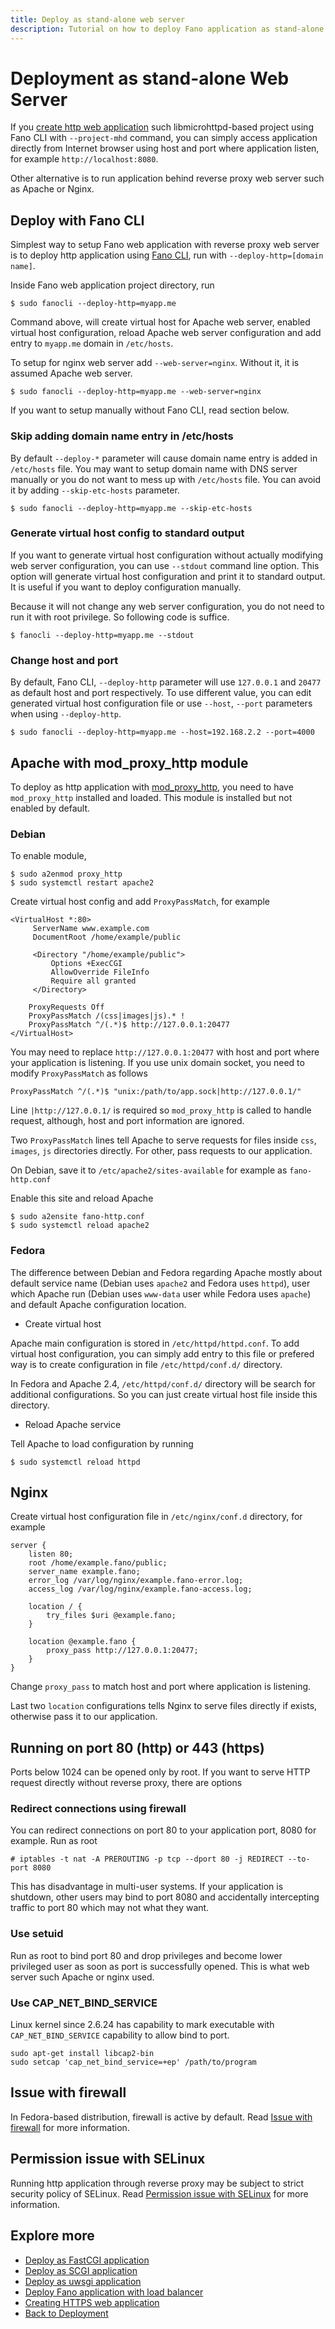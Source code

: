 ```yaml
---
title: Deploy as stand-alone web server
description: Tutorial on how to deploy Fano application as stand-alone web server.
---
```


<h1 class="major">Deployment as stand-alone Web Server</h1>

If you [create http web application](/scaffolding-with-fano-cli/creating-project#scaffolding-libmicrohttpd-project) such libmicrohttpd-based project using Fano CLI with `--project-mhd` command, you can simply access application directly from Internet browser using host and port where application listen, for example `http://localhost:8080`.

Other alternative is to run application behind reverse proxy web server such as Apache or Nginx.

## Deploy with Fano CLI

Simplest way to setup Fano web application with reverse proxy web server is to deploy http application using [Fano CLI](https://github.com/fanoframework/fano-cli), run with `--deploy-http=[domain name]`.

Inside Fano web application project directory, run

```
$ sudo fanocli --deploy-http=myapp.me
```

Command above, will create virtual host for Apache web server, enabled virtual host configuration, reload Apache web server configuration and add entry to `myapp.me` domain in `/etc/hosts`.

To setup for nginx web server add `--web-server=nginx`. Without it, it is assumed Apache web server.

```
$ sudo fanocli --deploy-http=myapp.me --web-server=nginx
```

If you want to setup manually without Fano CLI, read section below.

### Skip adding domain name entry in /etc/hosts

By default `--deploy-*` parameter will cause domain name entry is added in `/etc/hosts` file. You may want to setup domain name with DNS server manually or you do not want to mess up with `/etc/hosts` file. You can avoid it by adding `--skip-etc-hosts` parameter.

```
$ sudo fanocli --deploy-http=myapp.me --skip-etc-hosts
```

### Generate virtual host config to standard output

If you want to generate virtual host configuration without actually modifying
web server configuration, you can use `--stdout` command line option.
This option will generate virtual host configuration  and print it to standard output. It is useful if you want to deploy configuration manually.

Because it will not change any web server configuration, you do not need to run it with root privilege. So following code is suffice.

```
$ fanocli --deploy-http=myapp.me --stdout
```

### <a name="change-host-and-port"></a>Change host and port

By default, Fano CLI, `--deploy-http` parameter will use `127.0.0.1` and `20477` as default host and port respectively. To use different value, you can edit generated virtual host configuration file or use `--host`, `--port` parameters when using `--deploy-http`.

```
$ sudo fanocli --deploy-http=myapp.me --host=192.168.2.2 --port=4000
```

## Apache with mod_proxy_http module

To deploy as http application with [mod_proxy_http](https://httpd.apache.org/docs/2.4/mod/mod_proxy_http.html), you need to have `mod_proxy_http` installed and loaded. This module is installed but not enabled by default.

### Debian

To enable module,

```
$ sudo a2enmod proxy_http
$ sudo systemctl restart apache2
```

Create virtual host config and add `ProxyPassMatch`, for example

```
<VirtualHost *:80>
     ServerName www.example.com
     DocumentRoot /home/example/public

     <Directory "/home/example/public">
         Options +ExecCGI
         AllowOverride FileInfo
         Require all granted
     </Directory>

    ProxyRequests Off
    ProxyPassMatch /(css|images|js).* !
    ProxyPassMatch ^/(.*)$ http://127.0.0.1:20477
</VirtualHost>
```
You may need to replace `http://127.0.0.1:20477` with host and port where your
application is listening. If you use unix domain socket, you need to modify `ProxyPassMatch` as follows

```
ProxyPassMatch ^/(.*)$ "unix:/path/to/app.sock|http://127.0.0.1/"
```

Line `|http://127.0.0.1/` is required so `mod_proxy_http` is called to handle request, although, host and port information are ignored.


Two `ProxyPassMatch` lines tell Apache to serve requests for
files inside `css`, `images`, `js` directories directly. For other, pass requests to our application.

On Debian, save it to `/etc/apache2/sites-available` for example as `fano-http.conf`

Enable this site and reload Apache

```
$ sudo a2ensite fano-http.conf
$ sudo systemctl reload apache2
```

### Fedora

The difference between Debian and Fedora regarding Apache mostly about default service name (Debian uses `apache2` and Fedora uses `httpd`), user which Apache run (Debian uses `www-data` user while Fedora uses `apache`) and default Apache configuration location.

- Create virtual host

Apache main configuration is stored in `/etc/httpd/httpd.conf`. To add virtual host configuration, you can simply add entry to this file or prefered way is to create configuration in file `/etc/httpd/conf.d/` directory.

In Fedora and Apache 2.4, `/etc/httpd/conf.d/` directory will be search for additional configurations. So you can just create virtual host file inside this directory.

- Reload Apache service

Tell Apache to load configuration by running

```
$ sudo systemctl reload httpd
```

## Nginx

Create virtual host configuration file in `/etc/nginx/conf.d` directory, for example

```
server {
    listen 80;
    root /home/example.fano/public;
    server_name example.fano;
    error_log /var/log/nginx/example.fano-error.log;
    access_log /var/log/nginx/example.fano-access.log;

    location / {
        try_files $uri @example.fano;
    }

    location @example.fano {
        proxy_pass http://127.0.0.1:20477;
    }
}
```
Change `proxy_pass` to match host and port where application is listening.

Last two `location` configurations tells Nginx to serve files directly if exists, otherwise pass it to our application.

## Running on port 80 (http) or 443 (https)

Ports below 1024 can be opened only by root. If you want to serve HTTP request directly without reverse proxy, there are options

### Redirect connections using firewall
You can redirect connections on port 80 to your application port, 8080 for example. Run as root
```
# iptables -t nat -A PREROUTING -p tcp --dport 80 -j REDIRECT --to-port 8080
```
This has disadvantage in multi-user systems. If your application is shutdown, other users may bind to port 8080 and accidentally intercepting traffic to port 80 which may not what they want.

### Use setuid

Run as root to bind port 80 and drop privileges and become lower privileged user as soon as port is successfully opened. This is what web server such Apache or nginx used.

### Use CAP_NET_BIND_SERVICE
Linux kernel since 2.6.24 has capability to mark executable with `CAP_NET_BIND_SERVICE` capability to allow bind to port. 
```
sudo apt-get install libcap2-bin 
sudo setcap 'cap_net_bind_service=+ep' /path/to/program
```
## Issue with firewall

In Fedora-based distribution, firewall is active by default. Read [Issue with firewall](/deployment/scgi#issue-with-firewall) for more information.

## Permission issue with SELinux

Running http application through reverse proxy may be subject to strict security policy of SELinux. Read [Permission issue with SELinux](/deployment/scgi#permission-issue-with-selinux) for more information.

## Explore more

- [Deploy as FastCGI application](/deployment/fastcgi)
- [Deploy as SCGI application](/deployment/scgi)
- [Deploy as uwsgi application](/deployment/uwsgi)
- [Deploy Fano application with load balancer](/deployment/load-balancer-setup)
- [Creating HTTPS web application](/tutorials/creating-https-application)
- [Back to Deployment](/deployment)
